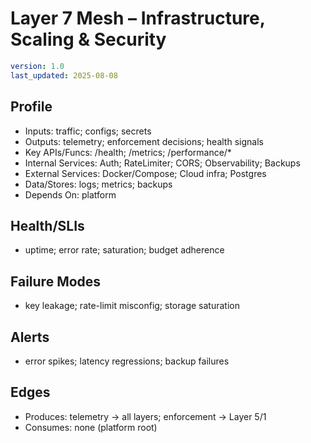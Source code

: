 # Layer 7 Mesh – Infrastructure, Scaling & Security

```yaml
version: 1.0
last_updated: 2025-08-08
```

## Profile
- Inputs: traffic; configs; secrets
- Outputs: telemetry; enforcement decisions; health signals
- Key APIs/Funcs: /health; /metrics; /performance/*
- Internal Services: Auth; RateLimiter; CORS; Observability; Backups
- External Services: Docker/Compose; Cloud infra; Postgres
- Data/Stores: logs; metrics; backups
- Depends On: platform

## Health/SLIs
- uptime; error rate; saturation; budget adherence

## Failure Modes
- key leakage; rate-limit misconfig; storage saturation

## Alerts
- error spikes; latency regressions; backup failures

## Edges
- Produces: telemetry -> all layers; enforcement -> Layer 5/1
- Consumes: none (platform root)
